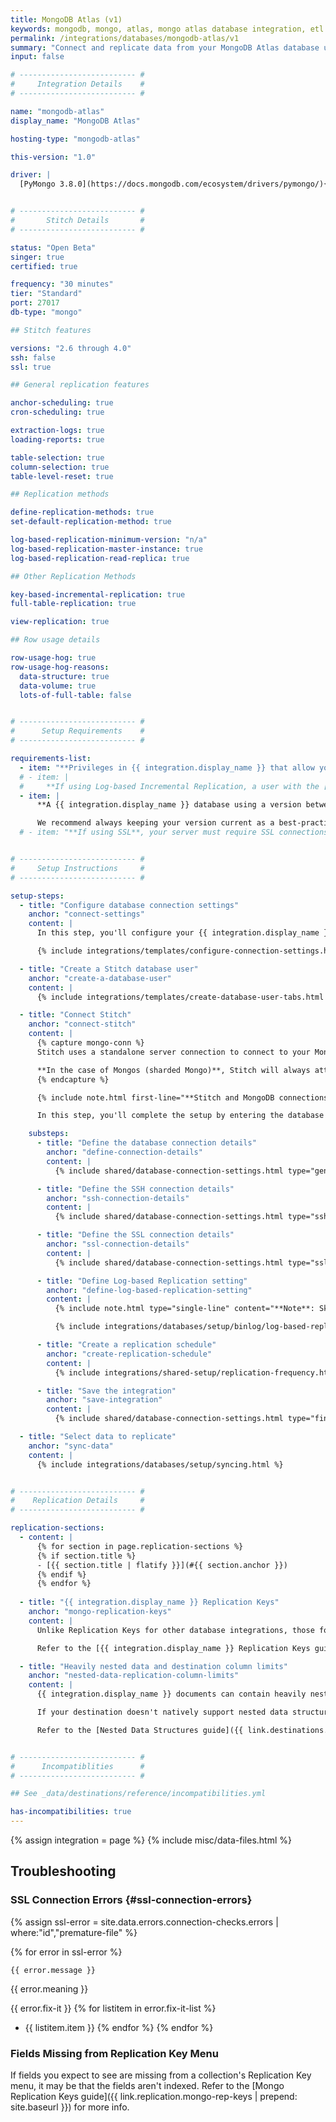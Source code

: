 ```yaml
---
title: MongoDB Atlas (v1)
keywords: mongodb, mongo, atlas, mongo atlas database integration, etl mongo, mongodb etl
permalink: /integrations/databases/mongodb-atlas/v1
summary: "Connect and replicate data from your MongoDB Atlas database using Stitch's MongoDB integration."
input: false

# -------------------------- #
#     Integration Details    #
# -------------------------- #

name: "mongodb-atlas"
display_name: "MongoDB Atlas"

hosting-type: "mongodb-atlas"

this-version: "1.0"

driver: |
  [PyMongo 3.8.0](https://docs.mongodb.com/ecosystem/drivers/pymongo/){:target="new"}


# -------------------------- #
#       Stitch Details       #
# -------------------------- #

status: "Open Beta"
singer: true
certified: true

frequency: "30 minutes"
tier: "Standard"
port: 27017
db-type: "mongo"

## Stitch features

versions: "2.6 through 4.0"
ssh: false
ssl: true

## General replication features

anchor-scheduling: true
cron-scheduling: true

extraction-logs: true
loading-reports: true

table-selection: true
column-selection: true
table-level-reset: true

## Replication methods

define-replication-methods: true
set-default-replication-method: true

log-based-replication-minimum-version: "n/a"
log-based-replication-master-instance: true
log-based-replication-read-replica: true

## Other Replication Methods

key-based-incremental-replication: true
full-table-replication: true

view-replication: true

## Row usage details

row-usage-hog: true
row-usage-hog-reasons:
  data-structure: true
  data-volume: true
  lots-of-full-table: false


# -------------------------- #
#      Setup Requirements    #
# -------------------------- #

requirements-list:
  - item: "**Privileges in {{ integration.display_name }} that allow you to create/manage users.** This is required to create the Stitch database user."
  # - item: |
  #     **If using Log-based Incremental Replication, a user with the [Atlas admin]({{ site.data.taps.links.mongodb.atlas-admin }}){:target="new"} role.** This is required to configure the database to use OpLog.
  - item: |
      **A {{ integration.display_name }} database using a version between {{ integration.versions | replace:"through","and" }}.** While older versions may be connected to Stitch, we may not be able to provide support for issues that arise due to unsupported versions.

      We recommend always keeping your version current as a best-practice. If you encounter connection issues or other unexpected behavior, verify that your {{ integration.display_name }} version is one supported by Stitch.
  # - item: "**If using SSL**, your server must require SSL connections. **Note**: SSL isn't required to connect a {{ integration.display_name }} database to Stitch."


# -------------------------- #
#     Setup Instructions     #
# -------------------------- #

setup-steps:
  - title: "Configure database connection settings"
    anchor: "connect-settings"
    content: |
      In this step, you'll configure your {{ integration.display_name }} cluster to allow traffic from Stitch to access it. This is accomplished by whitelisting Stitch's IP addresses in the cluster's IP address whitelist in {{ integration.display_name }}.

      {% include integrations/templates/configure-connection-settings.html %}

  - title: "Create a Stitch database user"
    anchor: "create-a-database-user"
    content: |
      {% include integrations/templates/create-database-user-tabs.html override-user-setup=true %}

  - title: "Connect Stitch"
    anchor: "connect-stitch"
    content: |
      {% capture mongo-conn %}
      Stitch uses a standalone server connection to connect to your MongoDB instance. What this means is that if you want Stitch to run on secondary instances, you have to give Stitch a host IP for one of your secondary instances.

      **In the case of Mongos (sharded Mongo)**, Stitch will always attempt to run data sync queries on your secondaries by default and you can provide the host address for the master node.
      {% endcapture %}

      {% include note.html first-line="**Stitch and MongoDB connections**" content=mongo-conn %}

      In this step, you'll complete the setup by entering the database's connection details and defining replication settings in Stitch.

    substeps:
      - title: "Define the database connection details"
        anchor: "define-connection-details"
        content: |
          {% include shared/database-connection-settings.html type="general" %}

      - title: "Define the SSH connection details"
        anchor: "ssh-connection-details"
        content: |
          {% include shared/database-connection-settings.html type="ssh" %}

      - title: "Define the SSL connection details"
        anchor: "ssl-connection-details"
        content: |
          {% include shared/database-connection-settings.html type="ssl" %}

      - title: "Define Log-based Replication setting"
        anchor: "define-log-based-replication-setting"
        content: |
          {% include note.html type="single-line" content="**Note**: Skip this step if you're not planning to use Log-based Incremental Replication. [Click to skip ahead](#create-replication-schedule)." %}

          {% include integrations/databases/setup/binlog/log-based-replication-default-setting.html %}

      - title: "Create a replication schedule"
        anchor: "create-replication-schedule"
        content: |
          {% include integrations/shared-setup/replication-frequency.html %}

      - title: "Save the integration"
        anchor: "save-integration"
        content: |
          {% include shared/database-connection-settings.html type="finish-up" %}

  - title: "Select data to replicate"
    anchor: "sync-data"
    content: |
      {% include integrations/databases/setup/syncing.html %}


# -------------------------- #
#    Replication Details     #
# -------------------------- #

replication-sections:
  - content: |
      {% for section in page.replication-sections %}
      {% if section.title %}
      - [{{ section.title | flatify }}](#{{ section.anchor }})
      {% endif %}
      {% endfor %}
      
  - title: "{{ integration.display_name }} Replication Keys"
    anchor: "mongo-replication-keys"
    content: |
      Unlike Replication Keys for other database integrations, those for {{ integration.display_name }} have special considerations due to {{ integration.display_name }} functionality. For example: {{ integration.display_name }} allows multiple data types in a single field, which can cause records to be skipped during replication.

      Refer to the [{{ integration.display_name }} Replication Keys guide]({{ rep-key | prepend: site.baseurl }}) before you define the Replication Keys for your {{ object }}s, as incorrectly defining Replication Keys can cause data discrepancies.

  - title: "Heavily nested data and destination column limits"
    anchor: "nested-data-replication-column-limits"
    content: |
      {{ integration.display_name }} documents can contain heavily nested data, meaning an attribute can contain many other attributes.

      If your destination doesn't natively support nested data structures, Stitch will de-nest them to load them into the destination. Depending on how deeply nested the data is and the per table column limit of the destination, Stitch may encounter issues when loading heavily nested data.

      Refer to the [Nested Data Structures guide]({{ link.destinations.storage.nested-structures | prepend: site.baseurl }}) for more info and examples.


# -------------------------- #
#      Incompatiblities      #
# -------------------------- #

## See _data/destinations/reference/incompatibilities.yml

has-incompatibilities: true
---
```

{% assign integration = page %}
{% include misc/data-files.html %}

## Troubleshooting

### SSL Connection Errors {#ssl-connection-errors}

{% assign ssl-error = site.data.errors.connection-checks.errors | where:"id","premature-file" %}

{% for error in ssl-error %}
```
{{ error.message }}
```

{{ error.meaning }}

{{ error.fix-it }}
{% for listitem in error.fix-it-list %}
- {{ listitem.item }}
{% endfor %}
{% endfor %}

### Fields Missing from Replication Key Menu

If fields you expect to see are missing from a collection's Replication Key menu, it may be that the fields aren't indexed. Refer to the [Mongo Replication Keys guide]({{ link.replication.mongo-rep-keys | prepend: site.baseurl }}) for more info.
